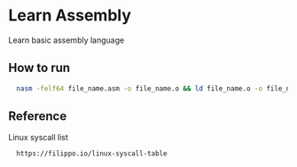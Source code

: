 # Learn Assembly

Learn basic assembly language

## How to run

```bash
  nasm -felf64 file_name.asm -o file_name.o && ld file_name.o -o file_name && ./file_name
```

## Reference

Linux syscall list

```bash
  https://filippo.io/linux-syscall-table
```
